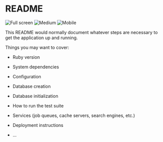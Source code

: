 # README

![Full screen](http://res.cloudinary.com/ddpouudhk/image/upload/v1482347928/SmoothieMe_ooagim.png)
![Medium](http://res.cloudinary.com/ddpouudhk/image/upload/v1482347910/SmoothieMe_1_lfbbws.png)
![Mobile](http://res.cloudinary.com/ddpouudhk/image/upload/v1482347884/SmoothieMe_2_uidlft.png)

This README would normally document whatever steps are necessary to get the
application up and running.

Things you may want to cover:

* Ruby version

* System dependencies

* Configuration

* Database creation

* Database initialization

* How to run the test suite

* Services (job queues, cache servers, search engines, etc.)

* Deployment instructions

* ...
